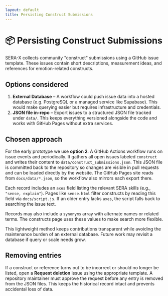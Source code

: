 ```yaml
---
layout: default
title: Persisting Construct Submissions
---
```


# 📦 Persisting Construct Submissions

SERA-X collects community "construct" submissions using a GitHub issue template.
These issues contain short descriptions, measurement ideas, and references for
emotion-related constructs.

## Options considered

1. **External Database** – A workflow could push issue data into a hosted
   database (e.g. PostgreSQL or a managed service like Supabase). This would
   make querying easier but requires infrastructure and credentials.
2. **JSON file in-repo** – Export issues to a structured JSON file tracked under
   `data/`. This keeps everything versioned alongside the code and works with
   GitHub Pages without extra services.

## Chosen approach

For the early prototype we use **option 2**. A GitHub Actions workflow runs on
issue events and periodically. It gathers all open issues labeled `construct` and
writes their content to `data/construct_submissions.json`. This JSON file is
committed back to the repository so changes are visible in pull requests and
can be loaded directly by the website. The GitHub Pages site reads from
`docs/data/*.json`, so the workflow also mirrors each export there.

Each record includes an `axes` field listing the relevant SERA skills
(e.g., `"sense, explain"`). Pages like `sense.html` filter constructs by reading
this field via `docs/script.js`. If an older entry lacks `axes`, the script
falls back to searching the issue text.

Records may also include a `synonyms` array with alternate names or related
terms. The constructs page uses these values to make search more flexible.

This lightweight method keeps contributions transparent while avoiding the
maintenance burden of an external database. Future work may revisit a database
if query or scale needs grow.

## Removing entries

If a construct or reference turns out to be incorrect or should no longer be
listed, open a **Request deletion** issue using the appropriate template. A
repository maintainer must approve the request before any entry is removed from
the JSON files. This keeps the historical record intact and prevents accidental
loss of data.
